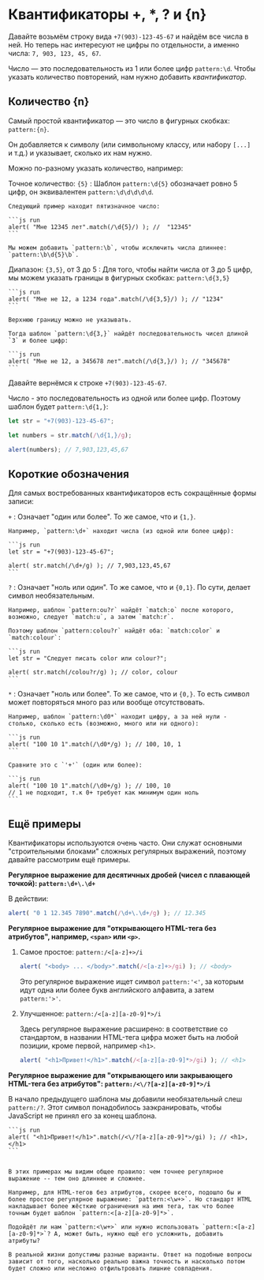 # Квантификаторы +, *, ? и {n}

Давайте возьмём строку вида `+7(903)-123-45-67` и найдём все числа в ней. Но теперь нас интересуют не цифры по отдельности, а именно числа: `7, 903, 123, 45, 67`.

Число — это последовательность из 1 или более цифр `pattern:\d`. Чтобы указать количество повторений, нам нужно добавить *квантификатор*.

## Количество {n}

Самый простой квантификатор — это число в фигурных скобках: `pattern:{n}`.

Он добавляется к символу (или символьному классу, или набору `[...]` и т.д.) и указывает, сколько их нам нужно.

Можно по-разному указать количество, например:

Точное количество: `{5}`
: Шаблон `pattern:\d{5}` обозначает ровно 5 цифр, он эквивалентен `pattern:\d\d\d\d\d`.

    Следующий пример находит пятизначное число:

    ```js run
    alert( "Мне 12345 лет".match(/\d{5}/) ); //  "12345"
    ```

    Мы можем добавить `pattern:\b`, чтобы исключить числа длиннее: `pattern:\b\d{5}\b`.

Диапазон: `{3,5}`, от 3 до 5
: Для того, чтобы найти числа от 3 до 5 цифр, мы можем указать границы в фигурных скобках: `pattern:\d{3,5}`

    ```js run
    alert( "Мне не 12, а 1234 года".match(/\d{3,5}/) ); // "1234"
    ```

    Верхнюю границу можно не указывать.

    Тогда шаблон `pattern:\d{3,}` найдёт последовательность чисел длиной `3` и более цифр:

    ```js run
    alert( "Мне не 12, а 345678 лет".match(/\d{3,}/) ); // "345678"
    ```

Давайте вернёмся к строке `+7(903)-123-45-67`.

Число - это последовательность из одной или более цифр. Поэтому шаблон будет `pattern:\d{1,}`:

```js run
let str = "+7(903)-123-45-67";

let numbers = str.match(/\d{1,}/g);

alert(numbers); // 7,903,123,45,67
```

## Короткие обозначения

Для самых востребованных квантификаторов есть сокращённые формы записи:

`+`
: Означает "один или более". То же самое, что и `{1,}`.

    Например, `pattern:\d+` находит числа (из одной или более цифр):

    ```js run
    let str = "+7(903)-123-45-67";

    alert( str.match(/\d+/g) ); // 7,903,123,45,67
    ```

`?`
: Означает "ноль или один". То же самое, что и `{0,1}`. По сути, делает символ необязательным.

    Например, шаблон `pattern:ou?r` найдёт `match:o` после которого, возможно, следует `match:u`, а затем `match:r`.

    Поэтому шаблон `pattern:colou?r` найдёт оба: `match:color` и `match:colour`:

    ```js run
    let str = "Следует писать color или colour?";

    alert( str.match(/colou?r/g) ); // color, colour
    ```

`*`
: Означает "ноль или более". То же самое, что и `{0,}`. То есть символ может повторяться много раз или вообще отсутствовать.

    Например, шаблон `pattern:\d0*` находит цифру, а за ней нули - столько, сколько есть (возможно, много или ни одного):

    ```js run
    alert( "100 10 1".match(/\d0*/g) ); // 100, 10, 1
    ```

    Сравните это с `'+'` (один или более):

    ```js run
    alert( "100 10 1".match(/\d0+/g) ); // 100, 10
    // 1 не подходит, т.к 0+ требует как минимум один ноль
    ```

## Ещё примеры

Квантификаторы используются очень часто. Они служат основными "строительными блоками" сложных регулярных выражений, поэтому давайте рассмотрим ещё примеры.


**Регулярное выражение для десятичных дробей (чисел с плавающей точкой): `pattern:\d+\.\d+`**

В действии:
```js run
alert( "0 1 12.345 7890".match(/\d+\.\d+/g) ); // 12.345
```

**Регулярное выражение для "открывающего HTML-тега без атрибутов", например, `<span>` или `<p>`.**

1. Самое простое: `pattern:/<[a-z]+>/i`

    ```js run
    alert( "<body> ... </body>".match(/<[a-z]+>/gi) ); // <body>
    ```

    Это регулярное выражение ищет символ `pattern:'<'`, за которым идут одна или более букв английского алфавита, а затем `pattern:'>'`.

2. Улучшенное: `pattern:/<[a-z][a-z0-9]*>/i`

    Здесь регулярное выражение расширено: в соответствие со стандартом, в названии HTML-тега цифра может быть на любой позиции, кроме первой, например `<h1>`.

    ```js run
    alert( "<h1>Привет!</h1>".match(/<[a-z][a-z0-9]*>/gi) ); // <h1>
    ```

**Регулярное выражение для "открывающего или закрывающего HTML-тега без атрибутов": `pattern:/<\/?[a-z][a-z0-9]*>/i`**

В начало предыдущего шаблона мы добавили необязательный слеш `pattern:/?`. Этот символ понадобилось заэкранировать, чтобы JavaScript не принял его за конец шаблона.

    ```js run
    alert( "<h1>Привет!</h1>".match(/<\/?[a-z][a-z0-9]*>/gi) ); // <h1>, </h1>
    ```

```smart header="Чтобы регулярное выражение было точнее, нам часто приходится делать его сложнее"

В этих примерах мы видим общее правило: чем точнее регулярное выражение -- тем оно длиннее и сложнее.

Например, для HTML-тегов без атрибутов, скорее всего, подошло бы и более простое регулярное выражение: `pattern:<\w+>`. Но стандарт HTML накладывает более жёсткие ограничения на имя тега, так что более точным будет шаблон `pattern:<[a-z][a-z0-9]*>`.

Подойдёт ли нам `pattern:<\w+>` или нужно использовать `pattern:<[a-z][a-z0-9]*>`? А, может быть, нужно ещё его усложнить, добавить атрибуты?

В реальной жизни допустимы разные варианты. Ответ на подобные вопросы зависит от того, насколько реально важна точность и насколько потом будет сложно или несложно отфильтровать лишние совпадения.
```
